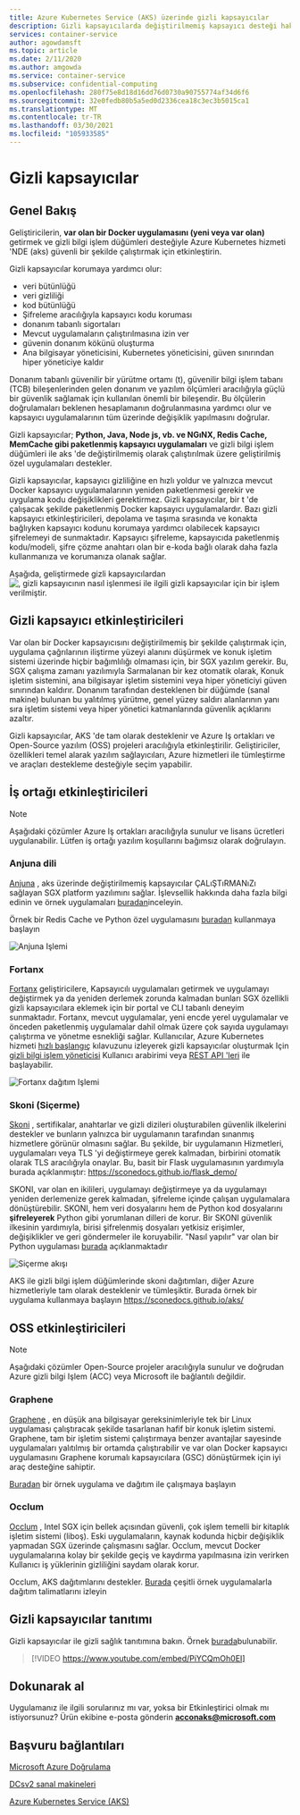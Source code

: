 ```yaml
---
title: Azure Kubernetes Service (AKS) üzerinde gizli kapsayıcılar
description: Gizli kapsayıcılarda değiştirilmemiş kapsayıcı desteği hakkında bilgi edinin.
services: container-service
author: agowdamsft
ms.topic: article
ms.date: 2/11/2020
ms.author: amgowda
ms.service: container-service
ms.subservice: confidential-computing
ms.openlocfilehash: 280f75e8d18d16dd76d0730a90755774af34d6f6
ms.sourcegitcommit: 32e0fedb80b5a5ed0d2336cea18c3ec3b5015ca1
ms.translationtype: MT
ms.contentlocale: tr-TR
ms.lasthandoff: 03/30/2021
ms.locfileid: "105933585"
---
```

# <a name="confidential-containers"></a>Gizli kapsayıcılar

## <a name="overview"></a>Genel Bakış

Geliştiricilerin, **var olan bir Docker uygulamasını (yeni veya var olan)** getirmek ve gizli bilgi işlem düğümleri desteğiyle Azure Kubernetes hizmeti 'NDE (aks) güvenli bir şekilde çalıştırmak için etkinleştirin.

Gizli kapsayıcılar korumaya yardımcı olur:

- veri bütünlüğü 
- veri gizliliği
- kod bütünlüğü
- Şifreleme aracılığıyla kapsayıcı kodu koruması
- donanım tabanlı sigortaları
- Mevcut uygulamaların çalıştırılmasına izin ver
- güvenin donanım kökünü oluşturma
- Ana bilgisayar yöneticisini, Kubernetes yöneticisini, güven sınırından hiper yöneticiye kaldır

Donanım tabanlı güvenilir bir yürütme ortamı (t), güvenilir bilgi işlem tabanı (TCB) bileşenlerinden gelen donanım ve yazılım ölçümleri aracılığıyla güçlü bir güvenlik sağlamak için kullanılan önemli bir bileşendir. Bu ölçülerin doğrulamaları beklenen hesaplamanın doğrulanmasına yardımcı olur ve kapsayıcı uygulamalarının tüm üzerinde değişiklik yapılmasını doğrular.

Gizli kapsayıcılar; **Python, Java, Node js, vb. ve NGıNX, Redis Cache, MemCache gibi paketlenmiş kapsayıcı uygulamaları** ve gizli bilgi işlem düğümleri ile aks 'de değiştirilmemiş olarak çalıştırılmak üzere geliştirilmiş özel uygulamaları destekler.

Gizli kapsayıcılar, kapsayıcı gizliliğine en hızlı yoldur ve yalnızca mevcut Docker kapsayıcı uygulamalarının yeniden paketlenmesi gerekir ve uygulama kodu değişiklikleri gerektirmez. Gizli kapsayıcılar, bir t 'de çalışacak şekilde paketlenmiş Docker kapsayıcı uygulamalardır. Bazı gizli kapsayıcı etkinleştiricileri, depolama ve taşıma sırasında ve konakta bağlıyken kapsayıcı kodunu korumaya yardımcı olabilecek kapsayıcı şifrelemeyi de sunmaktadır. Kapsayıcı şifreleme, kapsayıcıda paketlenmiş kodu/modeli, şifre çözme anahtarı olan bir e-koda bağlı olarak daha fazla kullanmanıza ve korumanıza olanak sağlar.

Aşağıda, geliştirmede gizli kapsayıcılardan ![ , gizli kapsayıcının nasıl işlenmesi ile ilgili gizli kapsayıcılar için bir işlem verilmiştir.](./media/confidential-containers/how-to-confidential-container.png)

## <a name="confidential-container-enablers"></a>Gizli kapsayıcı etkinleştiricileri
Var olan bir Docker kapsayıcısını değiştirilmemiş bir şekilde çalıştırmak için, uygulama çağrılarının iliştirme yüzeyi alanını düşürmek ve konuk işletim sistemi üzerinde hiçbir bağımlılığı olmaması için, bir SGX yazılım gerekir. Bu, SGX çalışma zamanı yazılımıyla Sarmalanan bir kez otomatik olarak, Konuk işletim sistemini, ana bilgisayar işletim sistemini veya hiper yöneticiyi güven sınırından kaldırır. Donanım tarafından desteklenen bir düğümde (sanal makine) bulunan bu yalıtılmış yürütme, genel yüzey saldırı alanlarının yanı sıra işletim sistemi veya hiper yönetici katmanlarında güvenlik açıklarını azaltır.

Gizli kapsayıcılar, AKS 'de tam olarak desteklenir ve Azure Iş ortakları ve Open-Source yazılım (OSS) projeleri aracılığıyla etkinleştirilir. Geliştiriciler, özellikleri temel alarak yazılım sağlayıcıları, Azure hizmetleri ile tümleştirme ve araçları destekleme desteğiyle seçim yapabilir.

## <a name="partner-enablers"></a>İş ortağı etkinleştiricileri
> [!NOTE]
> Aşağıdaki çözümler Azure Iş ortakları aracılığıyla sunulur ve lisans ücretleri uygulanabilir. Lütfen iş ortağı yazılım koşullarını bağımsız olarak doğrulayın. 

### <a name="anjuna"></a>Anjuna dili

[Anjuna](https://www.anjuna.io/) , aks üzerinde değiştirilmemiş kapsayıcılar ÇALıŞTıRMANıZı sağlayan SGX platform yazılımını sağlar. İşlevsellik hakkında daha fazla bilgi edinin ve örnek uygulamaları [buradan](https://www.anjuna.io/microsoft-azure-confidential-computing-aks-lp)inceleyin.

Örnek bir Redis Cache ve Python özel uygulamasını [buradan](https://www.anjuna.io/microsoft-azure-confidential-computing-aks-lp) kullanmaya başlayın

![Anjuna Işlemi](./media/confidential-containers/anjuna-process-flow.png)

### <a name="fortanix"></a>Fortanx

[Fortanx](https://www.fortanix.com/) geliştiricilere, Kapsayıcılı uygulamaları getirmek ve uygulamayı değiştirmek ya da yeniden derlemek zorunda kalmadan bunları SGX özellikli gizli kapsayıcılara eklemek için bir portal ve CLI tabanlı deneyim sunmaktadır. Fortanx, mevcut uygulamalar, yeni encde yerel uygulamalar ve önceden paketlenmiş uygulamalar dahil olmak üzere çok sayıda uygulamayı çalıştırma ve yönetme esnekliği sağlar. Kullanıcılar, Azure Kubernetes hizmeti [hızlı başlangıç](https://support.fortanix.com/hc/en-us/articles/360049658291-Fortanix-Confidential-Container-on-Azure-Kubernetes-Service) kılavuzunu izleyerek gizli kapsayıcılar oluşturmak Için [gizli bilgi işlem yöneticisi](https://em.fortanix.com/) Kullanıcı arabirimi veya [REST API 'leri](https://www.fortanix.com/api/em/) ile başlayabilir.

![Fortanx dağıtım Işlemi](./media/confidential-containers/fortanix-confidential-containers-flow.png)

### <a name="scone-scontain"></a>Skoni (Siçerme)

[Skoni](https://scontain.com/index.html?lang=en) , sertifikalar, anahtarlar ve gizli dizileri oluşturabilen güvenlik ilkelerini destekler ve bunların yalnızca bir uygulamanın tarafından sınanmış hizmetlere görünür olmasını sağlar. Bu şekilde, bir uygulamanın Hizmetleri, uygulamaları veya TLS 'yi değiştirmeye gerek kalmadan, birbirini otomatik olarak TLS aracılığıyla onaylar. Bu, basit bir Flask uygulamasının yardımıyla burada açıklanmıştır: https://sconedocs.github.io/flask_demo/  

SKONI, var olan en ikilileri, uygulamayı değiştirmeye ya da uygulamayı yeniden derlemenize gerek kalmadan, şifreleme içinde çalışan uygulamalara dönüştürebilir. SKONI, hem veri dosyalarını hem de Python kod dosyalarını **şifreleyerek** Python gibi yorumlanan dilleri de korur. Bir SKONI güvenlik ilkesinin yardımıyla, birisi şifrelenmiş dosyaları yetkisiz erişimler, değişiklikler ve geri göndermeler ile koruyabilir. "Nasıl yapılır" var olan bir Python uygulaması [burada](https://sconedocs.github.io/sconify_image/) açıklanmaktadır

![Siçerme akışı](./media/confidential-containers/scone-workflow.png)

AKS ile gizli bilgi işlem düğümlerinde skoni dağıtımları, diğer Azure hizmetleriyle tam olarak desteklenir ve tümleşiktir. Burada örnek bir uygulama kullanmaya başlayın https://sconedocs.github.io/aks/


## <a name="oss-enablers"></a>OSS etkinleştiricileri 
> [!NOTE]
> Aşağıdaki çözümler Open-Source projeler aracılığıyla sunulur ve doğrudan Azure gizli bilgi Işlem (ACC) veya Microsoft ile bağlantılı değildir.  

### <a name="graphene"></a>Graphene

[Graphene](https://grapheneproject.io/) , en düşük ana bilgisayar gereksinimleriyle tek bir Linux uygulaması çalıştıracak şekilde tasarlanan hafif bir konuk işletim sistemi. Graphene, tam bir işletim sistemi çalıştırmaya benzer avantajlar sayesinde uygulamaları yalıtılmış bir ortamda çalıştırabilir ve var olan Docker kapsayıcı uygulamasını Graphene korumalı kapsayıcılara (GSC) dönüştürmek için iyi araç desteğine sahiptir.

[Buradan](https://graphene.readthedocs.io/en/latest/cloud-deployment.html#azure-kubernetes-service-aks) bir örnek uygulama ve dağıtım ile çalışmaya başlayın

### <a name="occlum"></a>Occlum
[Occlum](https://occlum.io/) , Intel SGX için bellek açısından güvenli, çok işlem temelli bir kitaplık işletim sistemi (liboş). Eski uygulamaların, kaynak kodunda hiçbir değişiklik yapmadan SGX üzerinde çalışmasını sağlar. Occlum, mevcut Docker uygulamalarına kolay bir şekilde geçiş ve kaydırma yapılmasına izin verirken Kullanıcı iş yüklerinin gizliliğini saydam olarak korur.

Occlum, AKS dağıtımlarını destekler. [Burada](https://github.com/occlum/occlum/blob/master/docs/azure_aks_deployment_guide.md) çeşitli örnek uygulamalarla dağıtım talimatlarını izleyin


## <a name="confidential-containers-demo"></a>Gizli kapsayıcılar tanıtımı
Gizli kapsayıcılar ile gizli sağlık tanıtımına bakın. Örnek [burada](/azure/architecture/example-scenario/confidential/healthcare-inference)bulunabilir. 

> [!VIDEO https://www.youtube.com/embed/PiYCQmOh0EI]


## <a name="get-in-touch"></a>Dokunarak al

Uygulamanız ile ilgili sorularınız mı var, yoksa bir Etkinleştirici olmak mı istiyorsunuz? Ürün ekibine e-posta gönderin **acconaks@microsoft.com**

## <a name="reference-links"></a>Başvuru bağlantıları

[Microsoft Azure Doğrulama](../attestation/overview.md)

[DCsv2 sanal makineleri](virtual-machine-solutions.md)

[Azure Kubernetes Service (AKS)](../aks/intro-kubernetes.md)
